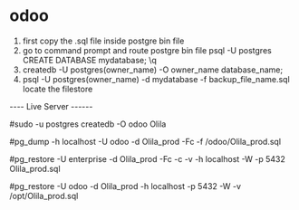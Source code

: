 # odoo
1. first copy the .sql file inside postgre bin file
2. go to command prompt and route postgre bin file 
psql -U postgres
CREATE DATABASE mydatabase;
\q
3. createdb -U postgres(owner_name) -O owner_name database_name;
4. psql -U postgres(owner_name) -d mydatabase -f backup_file_name.sql
locate the filestore

---- Live Server ------

#sudo -u postgres createdb -O odoo Olila

#pg_dump -h localhost -U odoo -d Olila_prod -Fc -f /odoo/Olila_prod.sql

#pg_restore -U enterprise -d Olila_prod -Fc -c -v -h localhost -W -p 5432 Olila_prod.sql

#pg_restore -U odoo -d Olila_prod -h localhost -p 5432 -W -v /opt/Olila_prod.sql




